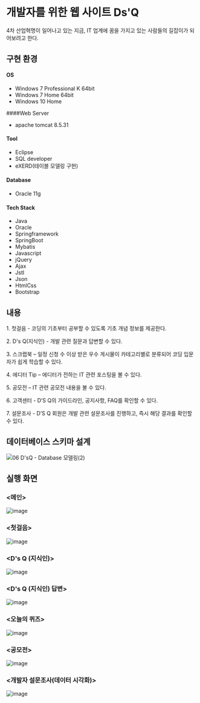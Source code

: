 # 개발자를 위한 웹 사이트 Ds'Q
4차 산업혁명이 일어나고 있는 지금, IT 업계에 꿈을 가지고 있는 사람들의 길잡이가 되어보려고 한다.

## 구현 환경
#### OS
* Windows 7 Professional K 64bit
* Windows 7 Home 64bit
* Windows 10 Home

####Web Server
* apache tomcat 8.5.31

#### Tool 
* Eclipse
* SQL developer
* eXERD(테이블 모델링 구현)

#### Database
* Oracle 11g

#### Tech Stack 
* Java
* Oracle 
* Springframework
* SpringBoot
* Mybatis
* Javascript
* jQuery
* Ajax
* Jstl
* Json
* HtmlCss
* Bootstrap

## 내용
1. 첫걸음 - 코딩의 기초부터 공부할 수 있도록 기초 개념 정보를 제공한다.

2. D's Q(지식인) - 개발 관련 질문과 답변할 수 있다.

3. 스크랩북 – 일정 신청 수 이상 받은 우수 게시물이 카테고리별로 분류되어 코딩 입문자가 쉽게 학습할 수 있다.

4. 에디터 Tip – 에디터가 전하는 IT 관련 포스팅을 볼 수 있다.

5. 공모전 – IT 관련 공모전 내용을 볼 수 있다.

6. 고객센터 - D’S Q의 가이드라인, 공지사항, FAQ를 확인할 수 있다.

7. 설문조사 - D’S Q 회원은 개발 관련 설문조사를 진행하고, 즉시 해당 결과를 확인할 수 있다.


## 데이터베이스 스키마 설계
![06 D'sQ - Database 모델링(2)](https://user-images.githubusercontent.com/74748733/182308355-03ac7cab-c3bf-4ebe-9b2a-7b2ef8f2e542.png)

## 실행 화면
### <메인>
![image](https://user-images.githubusercontent.com/74748733/182307166-820397b7-c683-4e9e-af64-73e8e3f86672.png)

### <첫걸음>
![image](https://user-images.githubusercontent.com/74748733/182307370-4783a5b2-875d-45ce-b244-86bd2a199c60.png)

### <D's Q (지식인)>
![image](https://user-images.githubusercontent.com/74748733/182307071-01b6ef4c-d292-489b-aa38-861ad89f2070.png)

### <D's Q (지식인) 답변>
![image](https://user-images.githubusercontent.com/74748733/182307752-53b158cd-16d6-4dad-b466-55f11306dbdf.png)

### <오늘의 퀴즈>
![image](https://user-images.githubusercontent.com/74748733/182307616-4371156a-e49c-442f-9b7c-7a81ceb6c4c3.png)

### <공모전>
![image](https://user-images.githubusercontent.com/74748733/182307930-147f2d81-9e7f-4426-bf38-9acd0668752c.png)

### <개발자 설문조사(데이터 시각화)>
![image](https://user-images.githubusercontent.com/74748733/182308144-bb362a5e-7f72-4c95-a899-03620befc766.png)







